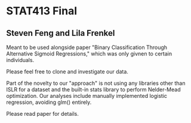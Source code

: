 # STAT413 Final
## Steven Feng and Lila Frenkel
Meant to be used alongside paper "Binary Classification Through Alternative Sigmoid Regressions," which was only givnen to certain individuals.

Please feel free to clone and investigate our data.

Part of the novelty to our "approach" is not using any libraries other than ISLR for a dataset and the built-in stats library to perform Nelder-Mead optimization. Our analyses include manually implemented logistic regression, avoiding glm() entirely. 

Please read paper for details. 

